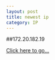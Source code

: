 ```yaml
---
layout: post
title: newest ip
category: IP
---
```


##172.20.182.19

[Click here to go...](http://172.20.182.19/)
